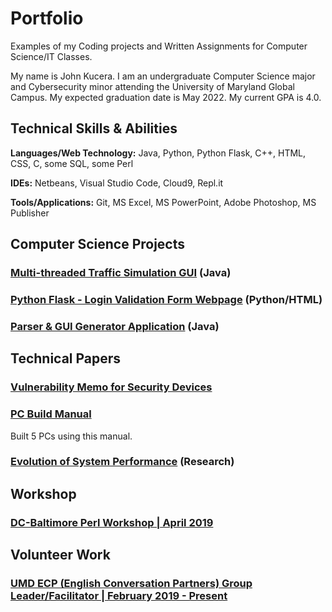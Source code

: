 # Portfolio
Examples of my Coding projects and Written Assignments for Computer Science/IT Classes.

My name is John Kucera. I am an undergraduate Computer Science major and Cybersecurity minor attending the University of Maryland Global Campus. My expected graduation date is May 2022. My current GPA is 4.0.

## Technical Skills & Abilities

**Languages/Web Technology:**
Java, Python, Python Flask, C++, HTML, CSS, C, some SQL, some Perl

**IDEs:**
Netbeans, Visual Studio Code, Cloud9, Repl.it

**Tools/Applications:**
Git, MS Excel, MS PowerPoint, Adobe Photoshop, MS Publisher

## Computer Science Projects

### [Multi-threaded Traffic Simulation GUI](./Multi-threadedTrafficSimulationGUI) (Java)



### [Python Flask - Login Validation Form Webpage](./LoginValidationWebpage) (Python/HTML)

### [Parser & GUI Generator Application](./Parser&GUIGenerator) (Java)

## Technical Papers

### [Vulnerability Memo for Security Devices](./VulnerabilityMemo.pdf)

### [PC Build Manual](./PCBuildManual.pdf)

Built 5 PCs using this manual.

### [Evolution of System Performance](./SystemPerformance-ResearchPaper.pdf) (Research)

## Workshop

### [DC-Baltimore Perl Workshop | April 2019](https://dcbpw.org/dcbpw2020/)

## Volunteer Work

### [UMD ECP (English Conversation Partners) Group Leader/Facilitator | February 2019 - Present](http://ecpumd.weebly.com/)
